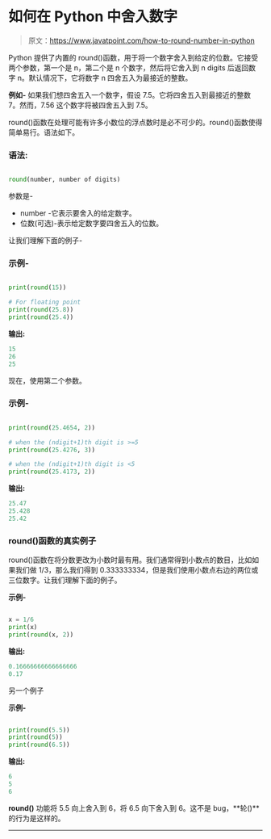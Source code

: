 # 如何在 Python 中舍入数字

> 原文：<https://www.javatpoint.com/how-to-round-number-in-python>

Python 提供了内置的 round()函数，用于将一个数字舍入到给定的位数。它接受两个参数，第一个是 n，第二个是 n 个数字，然后将它舍入到 n digits 后返回数字 n。默认情况下，它将数字 n 四舍五入为最接近的整数。

**例如-** 如果我们想四舍五入一个数字，假设 7.5。它将四舍五入到最接近的整数 7。然而，7.56 这个数字将被四舍五入到 7.5。

round()函数在处理可能有许多小数位的浮点数时是必不可少的。round()函数使得简单易行。语法如下。

### 语法:

```py

round(number, number of digits)

```

参数是-

*   number -它表示要舍入的给定数字。
*   位数(可选)-表示给定数字要四舍五入的位数。

让我们理解下面的例子-

### 示例-

```py

print(round(15))

# For floating point
print(round(25.8))
print(round(25.4))

```

**输出:**

```py
15
26
25

```

现在，使用第二个参数。

### 示例-

```py

print(round(25.4654, 2))

# when the (ndigit+1)th digit is >=5
print(round(25.4276, 3))

# when the (ndigit+1)th digit is <5
print(round(25.4173, 2))

```

**输出:**

```py
25.47
25.428
25.42

```

### round()函数的真实例子

round()函数在将分数更改为小数时最有用。我们通常得到小数点的数目，比如如果我们做 1/3，那么我们得到 0.333333334，但是我们使用小数点右边的两位或三位数字。让我们理解下面的例子。

**示例-**

```py

x = 1/6
print(x)
print(round(x, 2))

```

**输出:**

```py
0.16666666666666666
0.17

```

另一个例子

**示例-**

```py

print(round(5.5))
print(round(5))
print(round(6.5))

```

**输出:**

```py
6
5
6

```

**round()** 功能将 5.5 向上舍入到 6，将 6.5 向下舍入到 6。这不是 bug，**轮()**的行为是这样的。

* * *
